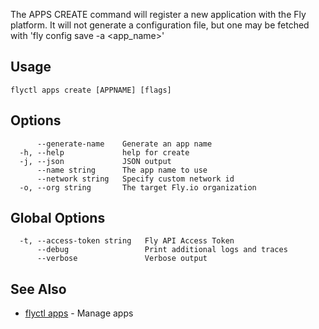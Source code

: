 The APPS CREATE command will register a new application
with the Fly platform. It will not generate a configuration file, but one
may be fetched with 'fly config save -a <app_name>'

## Usage
~~~
flyctl apps create [APPNAME] [flags]
~~~

## Options

~~~
      --generate-name    Generate an app name
  -h, --help             help for create
  -j, --json             JSON output
      --name string      The app name to use
      --network string   Specify custom network id
  -o, --org string       The target Fly.io organization
~~~

## Global Options

~~~
  -t, --access-token string   Fly API Access Token
      --debug                 Print additional logs and traces
      --verbose               Verbose output
~~~

## See Also

* [flyctl apps](/docs/flyctl/apps/)	 - Manage apps

